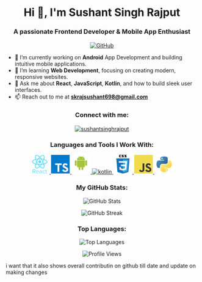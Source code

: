 
<h1 align="center">Hi 👋, I'm Sushant Singh Rajput</h1>
<h3 align="center">A passionate Frontend Developer & Mobile App Enthusiast</h3>

<p align="center"> 
  <a href="https://github.com/sushantrajput" target="blank">
    <img align="center" src="https://raw.githubusercontent.com/rahuldkjain/github-profile-readme-generator/master/src/images/icons/Social/github.svg" alt="GitHub" height="30" width="40" />
  </a>
</p>

- 🔭 I’m currently working on **Android** App Development and building intuitive mobile applications.
- 🌱 I’m learning **Web Development**, focusing on creating modern, responsive websites.
- 💬 Ask me about **React**, **JavaScript**, **Kotlin**, and how to build sleek user interfaces.
- 📫 Reach out to me at **skrajsushant698@gmail.com**

<h3 align="center">Connect with me:</h3>
<p align="center">
  <a href="https://instagram.com/sushantsinghrajput" target="blank">
    <img align="center" src="https://raw.githubusercontent.com/rahuldkjain/github-profile-readme-generator/master/src/images/icons/Social/instagram.svg" alt="sushantsinghrajput" height="30" width="40" />
  </a>
</p>

<h3 align="center">Languages and Tools I Work With:</h3>
<p align="center"> 
  <a href="https://reactjs.org" target="_blank" rel="noreferrer"> 
    <img src="https://raw.githubusercontent.com/devicons/devicon/master/icons/react/react-original-wordmark.svg" alt="react" width="50" height="50"/> 
  </a> 
  <a href="https://www.typescriptlang.org" target="_blank" rel="noreferrer"> 
    <img src="https://raw.githubusercontent.com/devicons/devicon/master/icons/typescript/typescript-original.svg" alt="typescript" width="50" height="50"/> 
  </a>
  <a href="https://developer.android.com" target="_blank" rel="noreferrer"> 
    <img src="https://raw.githubusercontent.com/devicons/devicon/master/icons/android/android-original-wordmark.svg" alt="android" width="50" height="50"/> 
  </a> 
  <a href="https://kotlinlang.org" target="_blank" rel="noreferrer"> 
    <img src="https://www.vectorlogo.zone/logos/kotlinlang/kotlinlang-icon.svg" alt="kotlin" width="50" height="50"/> 
  </a> 
  <a href="https://www.w3schools.com/css/" target="_blank" rel="noreferrer"> 
    <img src="https://raw.githubusercontent.com/devicons/devicon/master/icons/css3/css3-original-wordmark.svg" alt="css3" width="50" height="50"/> 
  </a> 
  <a href="https://developer.mozilla.org/en-US/docs/Web/JavaScript" target="_blank" rel="noreferrer"> 
    <img src="https://raw.githubusercontent.com/devicons/devicon/master/icons/javascript/javascript-original.svg" alt="javascript" width="50" height="50"/> 
  </a>
  <a href="https://www.python.org" target="_blank" rel="noreferrer"> 
    <img src="https://raw.githubusercontent.com/devicons/devicon/master/icons/python/python-original.svg" alt="python" width="50" height="50"/> 
  </a> 
</p>

<h3 align="center">My GitHub Stats:</h3>
<p align="center">
  <img src="https://github-readme-stats.vercel.app/api?username=sushantrajput&show_icons=true&theme=radical&locale=en" alt="GitHub Stats" width="450" />
</p>

<p align="center">
  <img src="https://github-readme-streak-stats.herokuapp.com/?user=sushantrajput&theme=radical" alt="GitHub Streak" width="450" />
</p>

<h3 align="center">Top Languages:</h3>
<p align="center">
  <img src="https://github-readme-stats.vercel.app/api/top-langs?username=sushantrajput&show_icons=true&theme=radical&layout=compact" alt="Top Languages" width="450" />
</p>

<p align="center">
  <img src="https://komarev.com/ghpvc/?username=sushantrajput&label=Profile%20views&color=0e75b8&style=flat" alt="Profile Views" />
</p>  i want that it also shows overall contributin on github till date and update on making changes 

